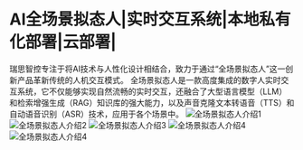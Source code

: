 # AI全场景拟态人|实时交互系统|本地私有化部署|云部署|
瑞思智控专注于将AI技术与人性化设计相结合，致力于通过“全场景拟态人”这一创新产品革新传统的人机交互模式。
全场景拟态人是一款高度集成的数字人实时交互系统，它不仅能够实现自然流畅的实时交互，还融合了大型语言模型（LLM）和检索增强生成（RAG）知识库的强大能力，以及声音克隆文本转语音（TTS）和自动语音识别（ASR）技术，应用于各个场景中。
![全场景拟态人介绍1](https://github.com/boran-reese/Reese-human/blob/main/%E5%85%A8%E5%9C%BA%E6%99%AF%E6%8B%9F%E6%80%81%E4%BA%BA%E4%BB%8B%E7%BB%8D_1.png)
![全场景拟态人介绍2](https://github.com/boran-reese/Reese-human/blob/main/%E5%85%A8%E5%9C%BA%E6%99%AF%E6%8B%9F%E6%80%81%E4%BA%BA%E4%BB%8B%E7%BB%8D_2.png)
![全场景拟态人介绍3](https://github.com/boran-reese/Reese-human/blob/main/%E5%85%A8%E5%9C%BA%E6%99%AF%E6%8B%9F%E6%80%81%E4%BA%BA%E4%BB%8B%E7%BB%8D_3.png)
![全场景拟态人介绍4](https://github.com/boran-reese/Reese-human/blob/main/%E5%85%A8%E5%9C%BA%E6%99%AF%E6%8B%9F%E6%80%81%E4%BA%BA%E4%BB%8B%E7%BB%8D_4.png)
![全场景拟态人介绍4](https://github.com/boran-reese/Reese-human/blob/main/%E5%85%A8%E5%9C%BA%E6%99%AF%E6%8B%9F%E6%80%81%E4%BA%BA%E4%BB%8B%E7%BB%8D_5.png)

